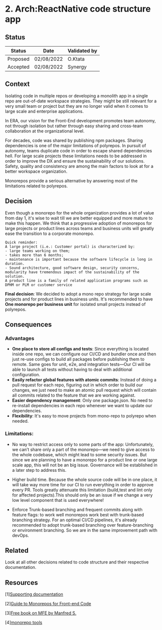 # 2. Arch:ReactNative code structure app

## Status

|Status|Date|Validated by|
|------|----|------------|
|Proposed|02/08/2022|O.Ktata|
|Accepted|02/08/2022|Synergy|

## Context

Isolating code in multiple repos or developing a monolith app in a single repo are out-of-date workspace strategies. They might be still relevant for a very small team or project but they are no longer valid when it comes to large scale and enterprise applications.

In ERA, our vision for the Front-End development promotes team autonomy, not through isolation but rather through easy sharing and cross-team collaboration at the organizational level.

For decades, code was shared by publishing npm packages. Sharing dependencies  is one of the major limitations of polyrepos. In pursuit of autonomy, teams duplicate code in order to escape shared dependencies hell.
For large scale projects these limitations needs to be addressed in order to improve the DX and ensure the sustainability of our solutions. Safety, quality and consistency are among the main factors to look at for a better workspace organization. 

Monorepos provide a serious alternative by answering most of the limitations related to polyrepos. 

## Decision

Even though a monorepo for the whole organization provides a lot of value from day 1, it's wise to wait till we are better equipped and more mature to make this happen. We think that a progressive adoption of monorepos for large projects or product lines across teams and business units will greatly ease the transition to a corporate monorepo.

```
Quick reminder:
A large project (i.e.: Customer portal) is characterized by:
- large teams working on them;
- takes more than 6 months;
- maintenance is important because the software lifecycle is long in duration.
- Sound architecture, good software design, security concerns, modularity have tremendous impact of the sustainability of the solution.
A product line is a family of related application programs such as DPHM or PLM or customer service 
```

**Final decision**: We decided to adopt a mono repo strategy for large scale projects and for product lines in business units. It's recommended to have **One monorepo per business unit** for isolated small projects instead of polyrepos.

## Consequences
### Advantages

- **One place to store all configs and tests**: Since everything is located inside one repo, we can configure our CI/CD and bundler once and then just re-use configs to build all packages before publishing them to remote. Same goes for unit, e2e, and integration tests—Our CI will be able to launch all tests without having to deal with additional configuration.
- **Easily refactor global features with atomic commits**: Instead of doing a pull request for each repo, figuring out in which order to build our changes, we just need to make an atomic pull request which will contain all commits related to the feature that we are working against.
- **Easier dependency management**: Only one package.json. No need to re-install dependencies in each repo whenever we want to update our dependencies.
- **Flexibility**: It's easy to move projects from mono-repo to polyrepo when needed.

### Limitations:
- No way to restrict access only to some parts of the app: Unfortunately, we can’t share only a part of the monorepo—we need to give access to the whole codebase, which might lead to some security issues. But since we are planning to have a monorepo for a product line or one large scale app, this will not be an big issue. Governance will be established in a later step to address this.

- Higher build time. Because the whole source code will be in one place, it will take way more time for our CI to run everything in order to approve every PR. Tools greatly attenuate this limitation (build,test and lint only for affected projects).This should only be an issue if we change a very low level component that is used everywhere!
- Enforce Trunk-based branching and frequent commits along with feature flags: to work well monorepos work best with trunk-based branching strategy. For an optimal CI/CD pipelines, it's already recommended to adopt trunk-based branching over feature-branching or environment branching. So we are in the same improvement path with devOps.

## Related
Look at all other decisions related to code structure and their respective documentation.

## Resources
[1][Supporting documentation](../documentation/code%20structure-part-1-mono-repos-vs-poly-repo.md)

[2][Guide to Monorepos for Front-end Code](https://www.toptal.com/front-end/guide-to-monorepos)

[3][Free book on MFE by Manfred S.](https://www.angulararchitects.io/en/book/ )

[4][monorepo tools](https://monorepo.tools/)